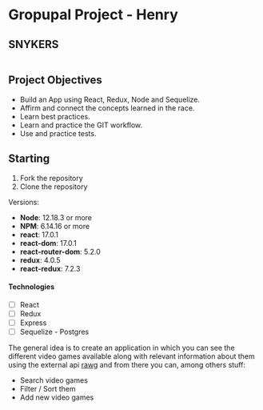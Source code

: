 # Gropupal Project - Henry

## SNYKERS

<p align="center">
  <img height="max" />
</p>

## Project Objectives

- Build an App using React, Redux, Node and Sequelize.
- Affirm and connect the concepts learned in the race.
- Learn best practices.
- Learn and practice the GIT workflow.
- Use and practice tests.

## Starting

1.  Fork the repository
2.  Clone the repository

Versions:

- **Node**: 12.18.3 or more
- **NPM**: 6.14.16 or more
- **react**: 17.0.1
- **react-dom**: 17.0.1
- **react-router-dom**: 5.2.0
- **redux**: 4.0.5
- **react-redux**: 7.2.3

#### Technologies

- [ ] React
- [ ] Redux
- [ ] Express
- [ ] Sequelize - Postgres

The general idea is to create an application in which you can see the different video games available along with relevant information about them using the external api [rawg](https://rawg.io/apidocs) and from there you can, among others stuff:

- Search video games
- Filter / Sort them
- Add new video games
